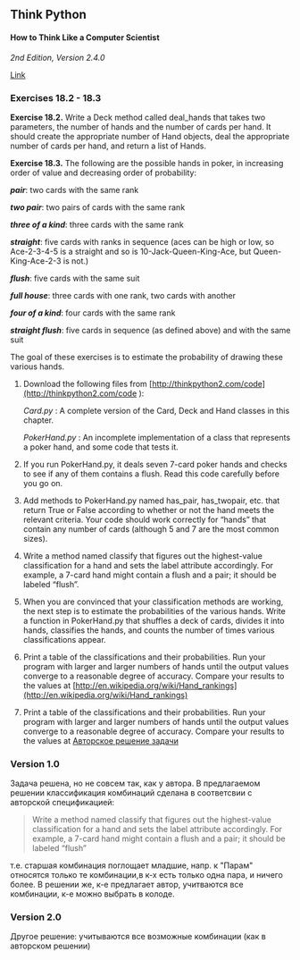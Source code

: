 
## Think Python
#### How to Think Like a Computer Scientist

_2nd Edition, Version 2.4.0_

[Link](http://cs.williams.edu/~cs134/thinkpython2.pdf)

### Exercises 18.2 - 18.3


**Exercise 18.2.** Write a Deck method called deal_hands that takes two parameters, the number of hands and the number of cards per hand. It should create the appropriate number of Hand objects, deal the appropriate number of cards per hand, and return a list of Hands.

**Exercise 18.3.** The following are the possible hands in poker, in increasing order of value and decreasing order of probability:

_**pair**_: two cards with the same rank

_**two pair**_: two pairs of cards with the same rank

_**three of a kind**_: three cards with the same rank

_**straight**_: five cards with ranks in sequence (aces can be high or low, so Ace-2-3-4-5 is a straight and so is 10-Jack-Queen-King-Ace, but Queen-King-Ace-2-3 is not.)

_**flush**_: five cards with the same suit

_**full house**_: three cards with one rank, two cards with another

_**four of a kind**_: four cards with the same rank

_**straight flush**_: five cards in sequence (as defined above) and with the same suit

The goal of these exercises is to estimate the probability of drawing these various hands.

1. Download the following files from [http://thinkpython2.com/code](http://thinkpython2.com/code ):

	_Card.py_ : A complete version of the Card, Deck and Hand classes in this chapter.

	_PokerHand.py_ : An incomplete implementation of a class that represents a poker hand, and some code that tests it.

2. If you run PokerHand.py, it deals seven 7-card poker hands and checks to see if any of them contains a flush. Read this code carefully before you go on.

3. Add methods to PokerHand.py named has_pair, has_twopair, etc. that return True or
False according to whether or not the hand meets the relevant criteria. Your code should
work correctly for “hands” that contain any number of cards (although 5 and 7 are the most common sizes).

4. Write a method named classify that figures out the highest-value classification for a hand and sets the label attribute accordingly. For example, a 7-card hand might contain a flush and a pair; it should be labeled “flush”.

5. When you are convinced that your classification methods are working, the next step is to estimate the probabilities of the various hands. Write a function in PokerHand.py that shuffles a deck of cards, divides it into hands, classifies the hands, and counts the number of times various classifications appear.

6. Print a table of the classifications and their probabilities. Run your program with larger and larger numbers of hands until the output values converge to a reasonable degree of accuracy. Compare your results to the values at [http://en.wikipedia.org/wiki/Hand_rankings](http://en.wikipedia.org/wiki/Hand_rankings)

6. Print a table of the classifications and their probabilities. Run your program with larger and larger numbers of hands until the output values converge to a reasonable degree of accuracy. Compare your results to the values at 
[Авторское решение задачи](https://github.com/AllenDowney/ThinkPython2/blob/master/code/PokerHandSoln.py)

### Version 1.0

Задача решена, но не совсем так, как у автора. В предлагаемом решении классификация комбинаций сделана в соответсвии с авторской спецификацией:

> Write a method named classify that figures out the highest-value classification for a hand and sets the label attribute accordingly. For example, a 7-card hand might contain a flush and a pair; it should be labeled “flush”

т.е. старшая комбинация поглощает младшие, напр. к "Парам" относятся только те комбинации,в к-х есть только одна пара, и ничего более. В решении же, к-е предлагает автор, учитваются все комбинации, к-е можно выбрать в колоде.

### Version 2.0

Другое решение: учитываются все возможные комбинации (как в авторском решении)
